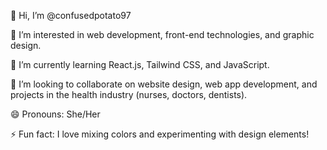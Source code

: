 👋 Hi, I’m @confusedpotato97

👀 I’m interested in web development, front-end technologies, and graphic design.

🌱 I’m currently learning React.js, Tailwind CSS, and JavaScript.

💞️ I’m looking to collaborate on website design, web app development, and projects in the health industry (nurses, doctors, dentists).

😄 Pronouns: She/Her

⚡ Fun fact: I love mixing colors and experimenting with design elements!

<!---
confusedpotato97/confusedpotato97 is a ✨ special ✨ repository because its `README.md` (this file) appears on your GitHub profile.
You can click the Preview link to take a look at your changes.
--->
